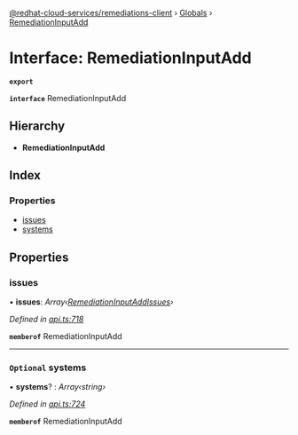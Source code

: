 [@redhat-cloud-services/remediations-client](../README.md) › [Globals](../globals.md) › [RemediationInputAdd](remediationinputadd.md)

# Interface: RemediationInputAdd

**`export`** 

**`interface`** RemediationInputAdd

## Hierarchy

* **RemediationInputAdd**

## Index

### Properties

* [issues](remediationinputadd.md#issues)
* [systems](remediationinputadd.md#optional-systems)

## Properties

###  issues

• **issues**: *Array‹[RemediationInputAddIssues](remediationinputaddissues.md)›*

*Defined in [api.ts:718](https://github.com/RedHatInsights/javascript-clients/blob/master/packages/remediations/api.ts#L718)*

**`memberof`** RemediationInputAdd

___

### `Optional` systems

• **systems**? : *Array‹string›*

*Defined in [api.ts:724](https://github.com/RedHatInsights/javascript-clients/blob/master/packages/remediations/api.ts#L724)*

**`memberof`** RemediationInputAdd

